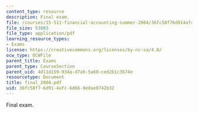 ```yaml
---
content_type: resource
description: Final exam.
file: /courses/15-511-financial-accounting-summer-2004/36fc58f76d914afc6d669edae0742b32_final_2004.pdf
file_size: 53803
file_type: application/pdf
learning_resource_types:
- Exams
license: https://creativecommons.org/licenses/by-nc-sa/4.0/
ocw_type: OCWFile
parent_title: Exams
parent_type: CourseSection
parent_uid: 4d11d159-934a-d7a9-5a60-ced2b1c3b74e
resourcetype: Document
title: final_2004.pdf
uid: 36fc58f7-6d91-4afc-6d66-9edae0742b32
---
```

Final exam.